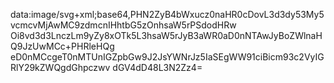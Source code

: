 data:image/svg+xml;base64,PHN2ZyB4bWxucz0naHR0cDovL3d3dy53My5vcmcvMjAwMC9zdmcnIHhtbG5zOnhsaW5rPSdodHRw
Oi8vd3d3LnczLm9yZy8xOTk5L3hsaW5rJyB3aWR0aD0nNTAwJyBoZWlnaHQ9JzUwMCc+PHRleHQg
eD0nMCcgeT0nMTUnIGZpbGw9J2JsYWNrJz5IaSEgWW91ciBicm93c2VyIGRlY29kZWQgdGhpczwv
dGV4dD48L3N2Zz4=